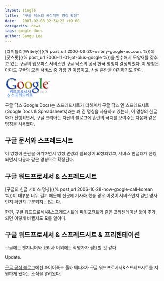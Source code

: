 ```yaml
---
layout: single
title:  "구글 닥스의 공식적인 명칭 확정"
date:   2007-02-08 02:34:22 +09:00
categories: news
tags: google docs
author: Samgu Lee
---
```

[라이틀리(Writely)]({% post_url 2006-09-20-writely-google-account %})와 [잣스팟]({% post_url 2006-11-01-jot-plus-google %})을 인수해서 모양새를 갖추고 있는 구글의 웹오피스 서비스인 구글 닥스의 공식 한국 명칭이 결정되었다. 이 명칭은 아마도 구글의 모든 서비스 중 가장 긴 이름이고, 사실 혼란을 야기하기도 한다.

![구글 닥스의 한국 공식 명칭 로고](/assets/google-office-korea-logo.gif)

구글 닥스(Google Docs)는 스프레드시트가 더해져서 구글 닥스 엔 스프레드시트(Google Docs & Spreadsheets)라는 꽤 긴 명칭을 사용하고 있는데, 이 명칭의 한글화가 진행되면서, 구글 코리아는 자신의 블로그에 혼란의 극치를 보여주는 다음과 같은 명칭을 사용했다.

## 구글 문서와 스프레드시트

이 명칭이 혼란을 야기하면서 명칭 변경의 필요성이 요청되었고, 서비스 한글화가 진행되면서 다음과 같은 명칭으로 확정된다.

## 구글 워드프로세서 &amp; 스프레드시트

[구글의 한글 서비스 명칭]({% post_url 2006-10-28-how-google-call-korean %})이 대부분 너무 길기 때문에 신문에 기사화 했을 경우 이것이 서비스인지 일반 명사인지 확연히 구분되지는 않는다.

한편, 구글 워드프로세서&amp;스프레드시트에 파워포인트와 같은 프리젠테이션 툴이 추가되면 이렇게 바뀔지도 모를 일이다.

## 구글 워드프로세서 & 스프레드시트 & 프리젠테이션

구글에는 엔지니어와 요리사 이외에도 작명가가 필요할 것 같다.

Update.

[구글 공식 블로그](http://google-d-s.blogspot.com/2007/02/hello-world.html)에선 파이어폭스 툴바 베타3가 구글 워드프로세서&스프레드시트를 지원하게 됐다는 소식을 알려왔다.
